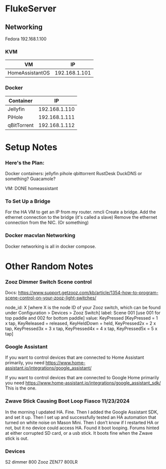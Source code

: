 # FlukeServer


## Networking

Fedora
192.168.1.100

### KVM
| VM | IP
|--- | --
| HomeAssistantOS | 192.168.1.101


### Docker
| Container | IP  
| --------- | ---
| Jellyfin  | 192.168.1.110 |
| PiHole    | 192.168.1.111 | /admin
| qBitTorrent | 192.168.1.112 |


# Setup Notes
### Here's the Plan:
Docker containers:
	jellyfin
	pihole
	qbittorrent
	RustDesk
	DuckDNS or something?
	Guacamole?

VM:
	DONE homeassistant




### To Set Up a Bridge
For the HA VM to get an IP from my router.
nmcli
Create a bridge.
Add the ethernet connection to the bridge (it's called a slave)
Remove the ethernet connection from the NIC. (Or something)



### Docker macvlan Networking
Docker networking is all in docker compose. 



# Other Random Notes
### Zooz Dimmer Switch Scene control 
Docs:
https://www.support.getzooz.com/kb/article/1354-how-to-program-scene-control-on-your-zooz-light-switches/

 node_id: X [where X is the node ID of your Zooz switch, which can be found under Configuration > Devices > Zooz Switch] 
 label: Scene 001 [use 001 for top paddle and 002 for bottom paddle]
 value: KeyPressed [KeyPressed = 1 x tap, KeyReleased = released, KeyHeldDown = held, KeyPressed2x = 2 x tap, KeyPressed3x = 3 x tap, KeyPressed4x = 4 x tap, KeyPressed5x = 5 x tap]


### Google Assistant
 If you want to control devices that are connected to Home Assistant primarily, you need https://www.home-assistant.io/integrations/google_assistant/

If you want to control devices that are connected to Google Home primarily you need https://www.home-assistant.io/integrations/google_assistant_sdk/
	This is the one.

### Zwave Stick Causing Boot Loop Fiasco 11/23/2024
In the morning I updated HA. Fine. Then I added the Google Assistant SDK, and set it up. Then I set up and successfully tested an HA automation that turned on white noise on Mason Mini.
Then I don’t know if I restarted HA or not, but it no device could access HA. 
Found it boot looping. Forums hinted at either corrupted SD card, or a usb stick.
It boots fine when the Zwave stick is out.





### Devices
S2 dimmer 800
Zooz ZEN77 800LR
